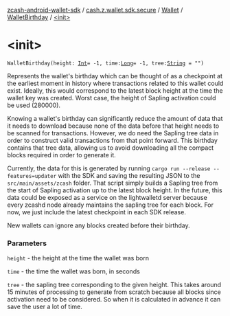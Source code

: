 [zcash-android-wallet-sdk](../../../index.md) / [cash.z.wallet.sdk.secure](../../index.md) / [Wallet](../index.md) / [WalletBirthday](index.md) / [&lt;init&gt;](./-init-.md)

# &lt;init&gt;

`WalletBirthday(height: `[`Int`](https://kotlinlang.org/api/latest/jvm/stdlib/kotlin/-int/index.html)` = -1, time: `[`Long`](https://kotlinlang.org/api/latest/jvm/stdlib/kotlin/-long/index.html)` = -1, tree: `[`String`](https://kotlinlang.org/api/latest/jvm/stdlib/kotlin/-string/index.html)` = "")`

Represents the wallet's birthday which can be thought of as a checkpoint at the earliest moment in history where
transactions related to this wallet could exist. Ideally, this would correspond to the latest block height at the
time the wallet key was created. Worst case, the height of Sapling activation could be used (280000).

Knowing a wallet's birthday can significantly reduce the amount of data that it needs to download because none of
the data before that height needs to be scanned for transactions. However, we do need the Sapling tree data in
order to construct valid transactions from that point forward. This birthday contains that tree data, allowing us
to avoid downloading all the compact blocks required in order to generate it.

Currently, the data for this is generated by running `cargo run --release --features=updater` with the SDK and
saving the resulting JSON to the `src/main/assets/zcash` folder. That script simply builds a Sapling tree from
the start of Sapling activation up to the latest block height. In the future, this data could be exposed as a
service on the lightwalletd server because every zcashd node already maintains the sapling tree for each block.
For now, we just include the latest checkpoint in each SDK release.

New wallets can ignore any blocks created before their birthday.

### Parameters

`height` - the height at the time the wallet was born

`time` - the time the wallet was born, in seconds

`tree` - the sapling tree corresponding to the given height. This takes around 15 minutes of processing to
generate from scratch because all blocks since activation need to be considered. So when it is calculated in
advance it can save the user a lot of time.